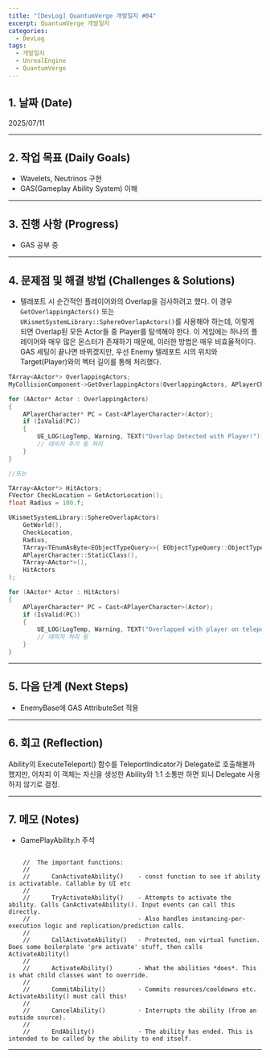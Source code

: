 ```yaml
---
title: "[DevLog] QuantumVerge 개발일지 #04"
excerpt: QuantumVerge 개발일지
categories:
  - DevLog
tags:
  - 개발일지
  - UnrealEngine
  - QuantumVerge
---
```

## 1. 날짜 (Date)

2025/07/11

---

## 2. 작업 목표 (Daily Goals)

- Wavelets, Neutrinos 구현
- GAS(Gameplay Ability System) 이해

---

## 3. 진행 사항 (Progress)

- GAS 공부 중

---

## 4. 문제점 및 해결 방법 (Challenges & Solutions)

- 텔레포트 시 순간적인 플레이어와의 Overlap을 검사하려고 했다. 이 경우 `GetOverlappingActors()` 또는 `UKismetSystemLibrary::SphereOverlapActors()`를 사용해야 하는데, 이렇게 되면 Overlap된 모든 Actor들 중 Player를 탐색해야 한다. 이 게임에는 하나의 플레이어와 매우 많은 몬스터가 존재하기 때문에, 이러한 방법은 매우 비효율적이다. GAS 세팅이 끝나면 바뀌겠지만, 우선 Enemy 텔레포트 시의 위치와 Target(Player)와의 벡터 길이를 통해 처리했다.

```c++
TArray<AActor*> OverlappingActors;
MyCollisionComponent->GetOverlappingActors(OverlappingActors, APlayerCharacter::StaticClass());

for (AActor* Actor : OverlappingActors)
{
	APlayerCharacter* PC = Cast<APlayerCharacter>(Actor);
	if (IsValid(PC))
	{
		UE_LOG(LogTemp, Warning, TEXT("Overlap Detected with Player!"));
		// 데미지 주기 등 처리
	}
}

//또는

TArray<AActor*> HitActors;
FVector CheckLocation = GetActorLocation();
float Radius = 100.f;

UKismetSystemLibrary::SphereOverlapActors(
	GetWorld(),
	CheckLocation,
	Radius,
	TArray<TEnumAsByte<EObjectTypeQuery>>{ EObjectTypeQuery::ObjectTypeQuery3 }, // Pawn
	APlayerCharacter::StaticClass(),
	TArray<AActor*>(),
	HitActors
);

for (AActor* Actor : HitActors)
{
	APlayerCharacter* PC = Cast<APlayerCharacter>(Actor);
	if (IsValid(PC))
	{
		UE_LOG(LogTemp, Warning, TEXT("Overlapped with player on teleport!"));
		// 데미지 처리 등
	}
}
```



---

## 5. 다음 단계 (Next Steps)

- EnemyBase에 GAS AttributeSet 적용

---

## 6. 회고 (Reflection)

Ability의 ExecuteTeleport() 함수를 TeleportIndicator가 Delegate로 호출해볼까 했지만, 어차피 이 객체는 자신을 생성한 Ability와 1:1 소통만 하면 되니 Delegate 사용하지 않기로 결정.

---

## 7. 메모 (Notes)

- GamePlayAbility.h 주석
```text

	//	The important functions:
	//	
	//		CanActivateAbility()	- const function to see if ability is activatable. Callable by UI etc
	//
	//		TryActivateAbility()	- Attempts to activate the ability. Calls CanActivateAbility(). Input events can call this directly.
	//								- Also handles instancing-per-execution logic and replication/prediction calls.
	//		
	//		CallActivateAbility()	- Protected, non virtual function. Does some boilerplate 'pre activate' stuff, then calls ActivateAbility()
	//
	//		ActivateAbility()		- What the abilities *does*. This is what child classes want to override.
	//	
	//		CommitAbility()			- Commits reources/cooldowns etc. ActivateAbility() must call this!
	//		
	//		CancelAbility()			- Interrupts the ability (from an outside source).
	//
	//		EndAbility()			- The ability has ended. This is intended to be called by the ability to end itself.

```


---

